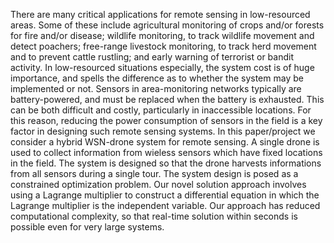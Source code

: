 There are many critical applications for remote sensing in low-resourced areas.
Some of these include agricultural monitoring of crops and/or forests for fire 
and/or disease; wildlife monitoring, to track wildlife movement and detect poachers; 
free-range livestock monitoring, to track herd movement and to prevent cattle rustling; 
and early warning of terrorist or bandit activity. In low-resourced situations
especially, the system cost is of huge importance, and spells the difference as to
whether the system may be implemented or not. Sensors in area-monitoring networks typically
are battery-powered, and must be replaced when the battery is exhausted. This can be
both difficult and costly, particularly in inaccessible locations. For this reason,
reducing the power consumption of sensors in the field is a key factor in designing such
remote sensing systems. In this paper/project we consider a hybrid WSN-drone system for
remote sensing. A single drone is used to collect information from wieless sensors which
have fixed locations in the field. The system is designed so that the drone harvests 
informations from all sensors during a single tour. The system design is posed as a
constrained optimization problem. Our novel solution approach involves using a Lagrange
multiplier to construct a differential equation in which the Lagrange multiplier is the
independent variable. Our approach has reduced computational complexity, so that real-time
solution within seconds is possible even for very large systems.
